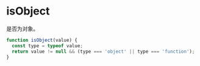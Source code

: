 # isObject

是否为对象。

```js
function isObject(value) {
  const type = typeof value;
  return value != null && (type === 'object' || type === 'function');
}
```
